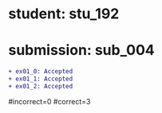 # student: stu_192
# submission: sub_004

```diff
+ ex01_0: Accepted
+ ex01_1: Accepted
+ ex01_2: Accepted
```
#incorrect=0
#correct=3
